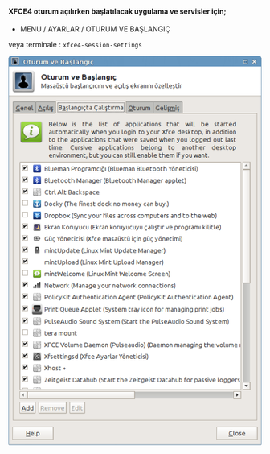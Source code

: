 #### XFCE4 oturum açılırken başlatılacak uygulama ve servisler için;

* MENU / AYARLAR / OTURUM VE BAŞLANGIÇ

veya terminale : ``` xfce4-session-settings ```

<img src="https://github.com/metinsanli/linux/raw/master/zz-resim/xfce4-session-settings-00.png">
